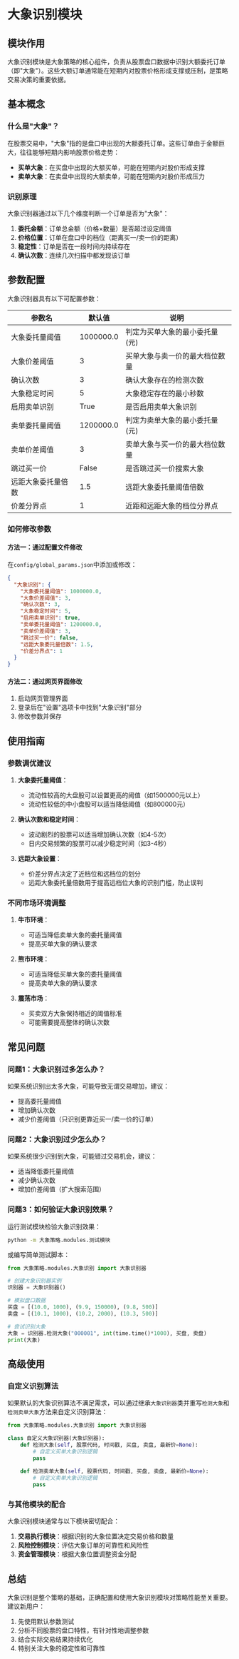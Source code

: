 # 大象识别模块

## 模块作用

大象识别模块是大象策略的核心组件，负责从股票盘口数据中识别大额委托订单（即"大象"）。这些大额订单通常能在短期内对股票价格形成支撑或压制，是策略交易决策的重要依据。

## 基本概念

### 什么是"大象"？

在股票交易中，"大象"指的是盘口中出现的大额委托订单。这些订单由于金额巨大，往往能够短期内影响股票价格走势：

- **买单大象**：在买盘中出现的大额买单，可能在短期内对股价形成支撑
- **卖单大象**：在卖盘中出现的大额卖单，可能在短期内对股价形成压力

### 识别原理

大象识别器通过以下几个维度判断一个订单是否为"大象"：

1. **委托金额**：订单总金额（价格×数量）是否超过设定阈值
2. **价格位置**：订单在盘口中的档位（距离买一/卖一价的距离）
3. **稳定性**：订单是否在一段时间内持续存在
4. **确认次数**：连续几次扫描中都发现该订单

## 参数配置

大象识别器具有以下可配置参数：

| 参数名 | 默认值 | 说明 |
|-------|------|------|
| 大象委托量阈值 | 1000000.0 | 判定为买单大象的最小委托量(元) |
| 大象价差阈值 | 3 | 买单大象与卖一价的最大档位数量 |
| 确认次数 | 3 | 确认大象存在的检测次数 |
| 大象稳定时间 | 5 | 大象稳定存在的最小秒数 |
| 启用卖单识别 | True | 是否启用卖单大象识别 |
| 卖单委托量阈值 | 1200000.0 | 判定为卖单大象的最小委托量(元) |
| 卖单价差阈值 | 3 | 卖单大象与买一价的最大档位数量 |
| 跳过买一价 | False | 是否跳过买一价搜索大象 |
| 远距大象委托量倍数 | 1.5 | 远距大象委托量阈值倍数 |
| 价差分界点 | 1 | 近距和远距大象的档位分界点 |

### 如何修改参数

#### 方法一：通过配置文件修改

在`config/global_params.json`中添加或修改：

```json
{
  "大象识别": {
    "大象委托量阈值": 1000000.0,
    "大象价差阈值": 3,
    "确认次数": 3,
    "大象稳定时间": 5,
    "启用卖单识别": true,
    "卖单委托量阈值": 1200000.0,
    "卖单价差阈值": 3,
    "跳过买一价": false,
    "远距大象委托量倍数": 1.5,
    "价差分界点": 1
  }
}
```

#### 方法二：通过网页界面修改

1. 启动网页管理界面
2. 登录后在"设置"选项卡中找到"大象识别"部分
3. 修改参数并保存

## 使用指南

### 参数调优建议

1. **大象委托量阈值**：
   - 流动性较高的大盘股可以设置更高的阈值（如1500000元以上）
   - 流动性较低的中小盘股可以适当降低阈值（如800000元）
   
2. **确认次数和稳定时间**：
   - 波动剧烈的股票可以适当增加确认次数（如4-5次）
   - 日内交易频繁的股票可以减少稳定时间（如3-4秒）

3. **远距大象设置**：
   - 价差分界点决定了近档位和远档位的划分
   - 远距大象委托量倍数用于提高远档位大象的识别门槛，防止误判

### 不同市场环境调整

1. **牛市环境**：
   - 可适当降低卖单大象的委托量阈值
   - 提高买单大象的确认要求
   
2. **熊市环境**：
   - 可适当降低买单大象的委托量阈值
   - 提高卖单大象的确认要求

3. **震荡市场**：
   - 买卖双方大象保持相近的阈值标准
   - 可能需要提高整体的确认次数

## 常见问题

### 问题1：大象识别过多怎么办？

如果系统识别出太多大象，可能导致无谓交易增加，建议：
- 提高委托量阈值
- 增加确认次数
- 减少价差阈值（只识别更靠近买一/卖一价的订单）

### 问题2：大象识别过少怎么办？

如果系统很少识别到大象，可能错过交易机会，建议：
- 适当降低委托量阈值
- 减少确认次数
- 增加价差阈值（扩大搜索范围）

### 问题3：如何验证大象识别效果？

运行测试模块检验大象识别效果：
```bash
python -m 大象策略.modules.测试模块
```

或编写简单测试脚本：
```python
from 大象策略.modules.大象识别 import 大象识别器

# 创建大象识别器实例
识别器 = 大象识别器()

# 模拟盘口数据
买盘 = [(10.0, 1000), (9.9, 150000), (9.8, 500)]
卖盘 = [(10.1, 1000), (10.2, 2000), (10.3, 500)]

# 尝试识别大象
大象 = 识别器.检测大象("000001", int(time.time()*1000), 买盘, 卖盘)
print(大象)
```

## 高级使用

### 自定义识别算法

如果默认的大象识别算法不满足需求，可以通过继承`大象识别器`类并重写`检测大象`和`检测卖单大象`方法来自定义识别算法：

```python
from 大象策略.modules.大象识别 import 大象识别器

class 自定义大象识别器(大象识别器):
    def 检测大象(self, 股票代码, 时间戳, 买盘, 卖盘, 最新价=None):
        # 自定义买单大象识别逻辑
        pass
        
    def 检测卖单大象(self, 股票代码, 时间戳, 买盘, 卖盘, 最新价=None):
        # 自定义卖单大象识别逻辑
        pass
```

### 与其他模块的配合

大象识别模块通常与以下模块密切配合：

1. **交易执行模块**：根据识别的大象位置决定交易价格和数量
2. **风险控制模块**：评估大象订单的可靠性和风险性
3. **资金管理模块**：根据大象位置调整资金分配

## 总结

大象识别是整个策略的基础，正确配置和使用大象识别模块对策略性能至关重要。建议新用户：

1. 先使用默认参数测试
2. 分析不同股票的盘口特性，有针对性地调整参数
3. 结合实际交易结果持续优化
4. 特别关注大象的稳定性和可靠性 
